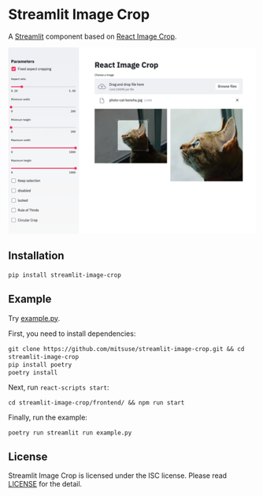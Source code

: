 # Streamlit Image Crop

A [Streamlit](https://www.streamlit.io/) component based on [React Image Crop](https://github.com/DominicTobias/react-image-crop).

![Screenshot](https://raw.githubusercontent.com/mitsuse/streamlit-image-crop/master/screenshot.png)

## Installation

```
pip install streamlit-image-crop
```

## Example

Try [example.py](https://github.com/mitsuse/streamlit-image-crop/blob/master/example.py).

First, you need to install dependencies:

```
git clone https://github.com/mitsuse/streamlit-image-crop.git && cd streamlit-image-crop
pip install poetry
poetry install
```

Next, run `react-scripts start`:

```
cd streamlit-image-crop/frontend/ && npm run start
```

Finally, run the example:

```
poetry run streamlit run example.py
```

## License

Streamlit Image Crop is licensed under the ISC license.
Please read [LICENSE](https://github.com/mitsuse/streamlit-image-crop/blob/master/LICENSE) for the detail.
